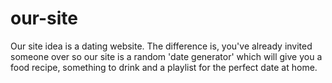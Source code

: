 # our-site
Our site idea is a dating website. The difference is, you've already invited someone over so our site is a random 'date generator' which will give you a food recipe, something to drink and a playlist for the perfect date at home.
